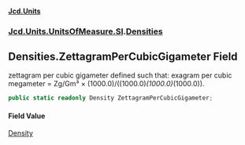 #### [Jcd.Units](index.md 'index')

### [Jcd.Units.UnitsOfMeasure.SI](Jcd.Units.UnitsOfMeasure.SI.md 'Jcd.Units.UnitsOfMeasure.SI').[Densities](Densities.md 'Jcd.Units.UnitsOfMeasure.SI.Densities')

## Densities.ZettagramPerCubicGigameter Field

zettagram per cubic gigameter defined such that: exagram per cubic megameter = Zg/Gm³ ×
(1000.0)/((1000.0)*(1000.0)*(1000.0)).

```csharp
public static readonly Density ZettagramPerCubicGigameter;
```

#### Field Value

[Density](Density.md 'Jcd.Units.UnitTypes.Density')